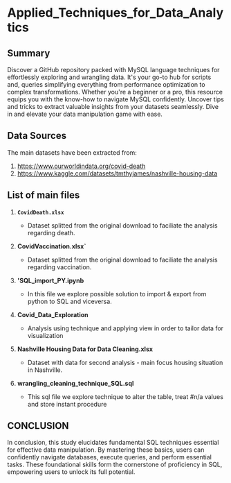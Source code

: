 # Applied_Techniques_for_Data_Analytics

## Summary 
Discover a GitHub repository packed with MySQL language techniques for effortlessly exploring and wrangling data. It's your go-to hub for scripts and, queries simplifying everything from performance optimization to complex transformations. Whether you're a beginner or a pro, this resource equips you with the know-how to navigate MySQL confidently. Uncover tips and tricks to extract valuable insights from your datasets seamlessly. Dive in and elevate your data manipulation game with ease.

## Data Sources

 The main datasets have been extracted from:
 1. https://www.ourworldindata.org/covid-death
 2. https://www.kaggle.com/datasets/tmthyjames/nashville-housing-data

## List of main files

1. **`CovidDeath.xlsx`**
   - Dataset splitted from the original download to faciliate the analysis regarding death.

2. **CovidVaccination.xlsx`**
   - Dataset splitted from the original download to faciliate the analysis regarding vaccination.

3. **'SQL_import_PY.ipynb**
   - In this file we explore possible solution to import & export from python to SQL and viceversa.

4. **Covid_Data_Exploration**
   - Analysis using technique and applying view in order to tailor data for visualization

5. **Nashville Housing Data for Data Cleaning.xlsx**
   - Dataset with data for second analysis - main focus housing situation in Nashville.
   
7. **wrangling_cleaning_technique_SQL.sql**
   - This sql file we explore technique to alter the table, treat #n/a values and store instant procedure
  
## CONCLUSION

In conclusion, this study elucidates fundamental SQL techniques essential for effective data manipulation. By mastering these basics, users can confidently navigate databases, execute queries, and perform essential tasks. These foundational skills form the cornerstone of proficiency in SQL, empowering users to unlock its full potential.
  
